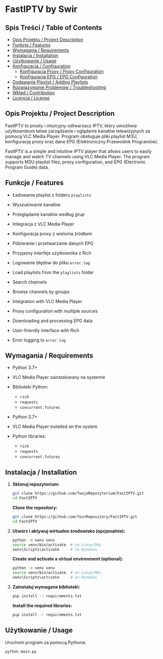 # FastIPTV by Swir

## Spis Treści / Table of Contents
- [Opis Projektu / Project Description](#opis-projektu-project-description)
- [Funkcje / Features](#funkcje-features)
- [Wymagania / Requirements](#wymagania-requirements)
- [Instalacja / Installation](#instalacja-installation)
- [Użytkowanie / Usage](#użytkowanie-usage)
- [Konfiguracja / Configuration](#konfiguracja-configuration)
  - [Konfiguracja Proxy / Proxy Configuration](#konfiguracja-proxy-proxy-configuration)
  - [Konfiguracja EPG / EPG Configuration](#konfiguracja-epg-epg-configuration)
- [Dodawanie Playlist / Adding Playlists](#dodawanie-playlist-adding-playlists)
- [Rozwiązywanie Problemów / Troubleshooting](#rozwiązywanie-problemów-troubleshooting)
- [Wkład / Contribution](#wkład-contribution)
- [Licencja / License](#licencja-license)

## Opis Projektu / Project Description

FastIPTV to prosty i intuicyjny odtwarzacz IPTV, który umożliwia użytkownikom łatwe zarządzanie i oglądanie kanałów telewizyjnych za pomocą VLC Media Player. Program obsługuje pliki playlist M3U, konfigurację proxy oraz dane EPG (Elektroniczny Przewodnik Programów).

FastIPTV is a simple and intuitive IPTV player that allows users to easily manage and watch TV channels using VLC Media Player. The program supports M3U playlist files, proxy configuration, and EPG (Electronic Program Guide) data.

## Funkcje / Features

- Ładowanie playlist z folderu `playlists`
- Wyszukiwanie kanałów
- Przeglądanie kanałów według grup
- Integracja z VLC Media Player
- Konfiguracja proxy z wieloma źródłami
- Pobieranie i przetwarzanie danych EPG
- Przyjazny interfejs użytkownika z Rich
- Logowanie błędów do pliku `error.log`

- Load playlists from the `playlists` folder
- Search channels
- Browse channels by groups
- Integration with VLC Media Player
- Proxy configuration with multiple sources
- Downloading and processing EPG data
- User-friendly interface with Rich
- Error logging to `error.log`

## Wymagania / Requirements

- Python 3.7+
- VLC Media Player zainstalowany na systemie
- Biblioteki Python:
  - `rich`
  - `requests`
  - `concurrent.futures`

- Python 3.7+
- VLC Media Player installed on the system
- Python libraries:
  - `rich`
  - `requests`
  - `concurrent.futures`

## Instalacja / Installation

1. **Sklonuj repozytorium:**

    ```bash
    git clone https://github.com/TwojeRepozytorium/FastIPTV.git
    cd FastIPTV
    ```

    **Clone the repository:**

    ```bash
    git clone https://github.com/YourRepository/FastIPTV.git
    cd FastIPTV
    ```

2. **Utwórz i aktywuj wirtualne środowisko (opcjonalnie):**

    ```bash
    python -m venv venv
    source venv/bin/activate  # na Linux/Mac
    venv\Scripts\activate     # na Windows
    ```

    **Create and activate a virtual environment (optional):**

    ```bash
    python -m venv venv
    source venv/bin/activate  # on Linux/Mac
    venv\Scripts\activate     # on Windows
    ```

3. **Zainstaluj wymagane biblioteki:**

    ```bash
    pip install -r requirements.txt
    ```

    **Install the required libraries:**

    ```bash
    pip install -r requirements.txt
    ```

## Użytkowanie / Usage

Uruchom program za pomocą Pythona:

```bash
python main.py
